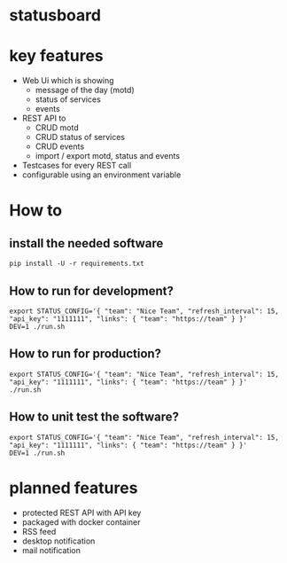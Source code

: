 # statusboard



# key features

* Web Ui which is showing
    * message of the day (motd)
	* status of services
	* events
* REST API to 
	* CRUD motd
	* CRUD status of services
	* CRUD events
	* import / export motd, status and events
* Testcases for every REST call
* configurable using an environment variable



# How to


## install the needed software

```
pip install -U -r requirements.txt
```


## How to run for development?

```
export STATUS_CONFIG='{ "team": "Nice Team", "refresh_interval": 15, "api_key": "1111111", "links": { "team": "https://team" } }'
DEV=1 ./run.sh
```


## How to run for production?

```
export STATUS_CONFIG='{ "team": "Nice Team", "refresh_interval": 15, "api_key": "1111111", "links": { "team": "https://team" } }'
./run.sh
```


## How to unit test the software?

```
export STATUS_CONFIG='{ "team": "Nice Team", "refresh_interval": 15, "api_key": "1111111", "links": { "team": "https://team" } }'
DEV=1 ./run.sh
```



# planned features

* protected REST API with API key
* packaged with docker container
* RSS feed
* desktop notification
* mail notification

